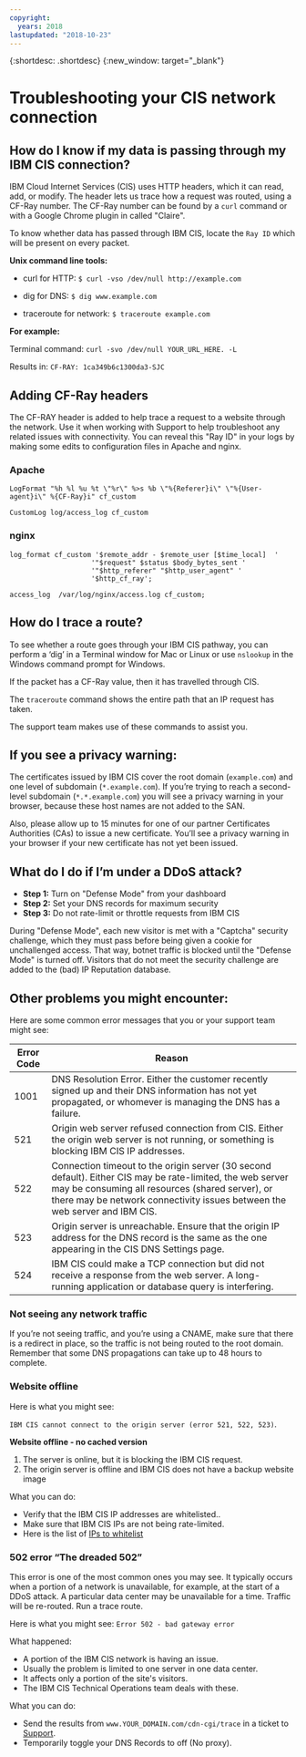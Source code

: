 ```yaml
---
copyright:
  years: 2018
lastupdated: "2018-10-23"
---
```


{:shortdesc: .shortdesc}
{:new_window: target="_blank"}

# Troubleshooting your CIS network connection

## How do I know if my data is passing through my IBM CIS connection?

IBM Cloud Internet Services (CIS) uses HTTP headers, which it can read, add, or modify. The header lets us trace how a request was routed, using a CF-Ray number. The CF-Ray number can be found by a `curl` command or with a Google Chrome plugin in called "Claire".

To know whether data has passed through IBM CIS, locate the `Ray ID` which will be present on every packet.

**Unix command line tools:**

 * curl for HTTP:
`$ curl -vso /dev/null http://example.com`

 * dig for DNS:
`$ dig www.example.com`

 * traceroute for network:
`$ traceroute example.com`

**For example:**

Terminal command:  `curl -svo /dev/null YOUR_URL_HERE. -L`

Results in: `CF-RAY: 1ca349b6c1300da3-SJC`

## Adding CF-Ray headers

The CF-RAY header is added to help trace a request to a website through the network. Use it when working with Support to help troubleshoot any related issues with connectivity. You can reveal this "Ray ID" in your logs by making some edits to configuration files in Apache and nginx.

### Apache
```
LogFormat "%h %l %u %t \"%r\" %>s %b \"%{Referer}i\" \"%{User-agent}i\" %{CF-Ray}i" cf_custom

CustomLog log/access_log cf_custom
```

### nginx
```
log_format cf_custom '$remote_addr - $remote_user [$time_local]  '
                    '"$request" $status $body_bytes_sent '
                    '"$http_referer" "$http_user_agent" '
                    '$http_cf_ray';

access_log  /var/log/nginx/access.log cf_custom;
```

## How do I trace a route?

To see whether a route goes through your IBM CIS pathway, you can perform a ‘dig’ in a Terminal window for Mac or Linux
or use `nslookup` in the Windows command prompt for Windows.

If the packet has a CF-Ray value, then it has travelled through CIS.

The `traceroute` command shows the entire path that an IP request has taken.

The support team makes use of these commands to assist you.

## If you see a privacy warning:

The certificates issued by IBM CIS cover the root domain (`example.com`) and one level of subdomain (`*.example.com`). If you’re trying to reach a second-level subdomain (`*.*.example.com`) you will see a privacy warning in your browser, because these host names are not added to the SAN.

Also, please allow up to 15 minutes for one of our partner Certificates Authorities (CAs) to issue a new certificate. You’ll see a privacy warning in your browser if your new certificate has not yet been issued.

## What do I do if I’m under a DDoS attack?

 * **Step 1:** Turn on "Defense Mode" from your dashboard
 * **Step 2:** Set your DNS records for maximum security
 * **Step 3:** Do not rate-limit or throttle requests from IBM CIS
 
During "Defense Mode", each new visitor is met with a "Captcha" security challenge, which they must pass before being given a cookie for unchallenged access. That way, botnet traffic is blocked until the "Defense Mode" is turned off. Visitors that do not meet the security challenge are added to the (bad) IP Reputation database.

## Other problems you might encounter:

Here are some common error messages that you or your support team might see:

| Error Code    | Reason |
| ------------- | ------------- |
| 1001  | DNS Resolution Error. Either the customer recently signed up and their DNS information has not yet propagated, or whomever is managing the DNS has a failure. |
| 521  | Origin web server refused connection from CIS. Either the origin web server is not running, or something is blocking IBM CIS IP addresses. |
| 522  | Connection timeout to the origin server (30 second default). Either CIS may be rate-limited, the web server may be consuming all resources (shared server), or there may be network connectivity issues between the web server and IBM CIS. |
| 523  | Origin server is unreachable. Ensure that the origin IP address for the DNS record is the same as the one appearing in the CIS DNS Settings page. |
| 524  | IBM CIS could make a TCP connection but did not receive a response from the web server. A long-running application or database query is interfering. |

### Not seeing any network traffic

If you’re not seeing traffic, and you’re using a CNAME, make sure that there is a redirect in place, so the traffic is not being routed to the root domain. Remember that some DNS propagations can take up to 48 hours to complete.

### Website offline

Here is what you might see:

`IBM CIS cannot connect to the origin server (error 521, 522, 523)`.

**Website offline - no cached version**

1. The server is online, but it is blocking the IBM CIS request.
2. The origin server is offline and IBM CIS does not have a backup website image 

What you can do:

* Verify that the IBM CIS IP addresses are whitelisted..
* Make sure that IBM CIS IPs are not being rate-limited.
* Here is the list of [IPs to whitelist](/docs/infrastructure/cis?topic=cis-ibm-cloud-cis-whitelisted-ip-addresses)

### 502 error “The dreaded 502”

This error is one of the most common ones you may see. It typically occurs when a portion of a network is unavailable, for example, at the start of a DDoS attack. A particular data center may be unavailable for a time. Traffic will be re-routed. Run a trace route. 

Here is what you might see: `Error 502 - bad gateway error`

What happened:

* A portion of the IBM CIS network is having an issue.
* Usually the problem is limited to one server in one data center.
* It affects only a portion of the site's visitors.
* The IBM CIS Technical Operations team deals with these.

What you can do:

* Send the results from `www.YOUR_DOMAIN.com/cdn-cgi/trace` in a ticket to [Support](/docs/get-support?topic=get-support-getting-customer-support).
* Temporarily toggle your DNS Records to off (No proxy).

